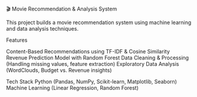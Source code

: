 🎬 Movie Recommendation & Analysis System

This project builds a movie recommendation system using machine learning and data analysis techniques.

Features

Content-Based Recommendations using TF-IDF & Cosine Similarity
Revenue Prediction Model with Random Forest
Data Cleaning & Processing (Handling missing values, feature extraction)
Exploratory Data Analysis (WordClouds, Budget vs. Revenue insights)

Tech Stack
Python (Pandas, NumPy, Scikit-learn, Matplotlib, Seaborn)
Machine Learning (Linear Regression, Random Forest)
